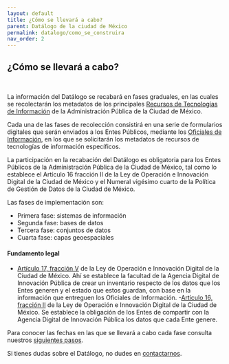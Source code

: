 ```yaml
---
layout: default
title: ¿Cómo se llevará a cabo?
parent: Datálogo de la ciudad de México
permalink: datalogo/como_se_construira
nav_order: 2
---
```


<h2>¿Cómo se llevará a cabo?</h2>
<br>

La información del Datálogo se recabará en fases graduales, en las cuales se recolectarán los metadatos de los principales <a target= _blank href="https://gobcdmx.github.io/politicadedatos/cultura/glosario#rti">Recursos de Tecnologías de Información</a> de la Administración Pública de la Ciudad de México.

Cada una de las fases de recolección consistirá en una serie de formularios digitales que serán enviados a los Entes Públicos, mediante los <a target= _blank href="https://gobcdmx.github.io/politicadedatos/sobre/comocumplir">Oficiales de Información</a>, en los que se solicitarán los metadatos de recursos de tecnologías de información específicos.

La participación en la recabación del Datálogo es obligatoria para los Entes Públicos de la Administración Pública de la Ciudad de México, tal como lo establece el Artículo 16 fracción II de la Ley de Operación e Innovación Digital de la Ciudad de México y el Numeral vigésimo cuarto de la Política de Gestión de Datos de la Ciudad de México.

Las fases de implementación son:

- Primera fase: sistemas de información
- Segunda fase: bases de datos
- Tercera fase: conjuntos de datos
- Cuarta fase: capas geoespaciales


<h4><b>Fundamento legal</b></h4>

- <a target="_blank" href="https://gobcdmx.github.io/politicadedatos/loid/#datalog">Artículo 17, fracción V</a> de la Ley de Operación e Innovación Digital de la Ciudad de México. Ahí se establece la facultad de la Agencia Digital de Innovación Pública de crear un inventario respecto de los datos que los Entes generen y el estado que estos guardan, con base en la información que entreguen los Oficiales de Información.
-<a target="_blank" href="https://gobcdmx.github.io/politicadedatos/loid/#datalog-2">Artículo 16, fracción II</a>  de la Ley de Operación e Innovación Digital de la Ciudad de México. Se establece la obligación de los Entes de compartir con la Agencia Digital de Innovación Pública los datos que cada Ente genere.

Para conocer las fechas en las que se llevará a cabo cada fase consulta nuestros <a href="https://gobcdmx.github.io/politicadedatos/siguientes_pasos/">siguientes pasos</a>.  

Si tienes dudas sobre el Datálogo, no dudes en <a href="https://gobcdmx.github.io/politicadedatos/contact/">contactarnos</a>.
